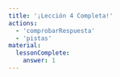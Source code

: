 ```yaml
---
title: '¡Lección 4 Completa!'
actions:
  - 'comprobarRespuesta'
  - 'pistas'
material:
  lessonComplete:
    answer: 1
---
```


